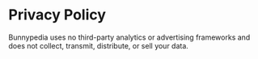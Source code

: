 # Privacy Policy

Bunnypedia uses no third-party analytics or advertising frameworks and does not collect, transmit, distribute, or sell your data.
